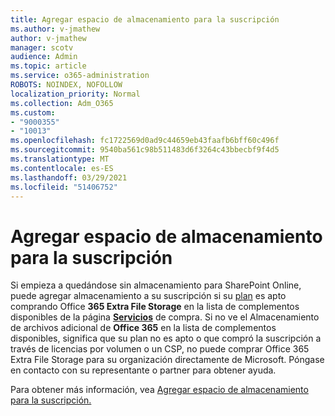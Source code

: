 ```yaml
---
title: Agregar espacio de almacenamiento para la suscripción
ms.author: v-jmathew
author: v-jmathew
manager: scotv
audience: Admin
ms.topic: article
ms.service: o365-administration
ROBOTS: NOINDEX, NOFOLLOW
localization_priority: Normal
ms.collection: Adm_O365
ms.custom:
- "9000355"
- "10013"
ms.openlocfilehash: fc1722569d0ad9c44659eb43faafb6bff60c496f
ms.sourcegitcommit: 9540ba561c98b511483d6f3264c43bbecbf9f4d5
ms.translationtype: MT
ms.contentlocale: es-ES
ms.lasthandoff: 03/29/2021
ms.locfileid: "51406752"
---
```

# <a name="add-storage-space-for-your-subscription"></a>Agregar espacio de almacenamiento para la suscripción

Si empieza a quedándose sin almacenamiento para SharePoint Online, puede agregar almacenamiento a su suscripción si su [plan](https://docs.microsoft.com/microsoft-365/commerce/add-storage-space) es apto comprando Office **365 Extra File Storage** en la lista de complementos disponibles de la página **[Servicios](https://go.microsoft.com/fwlink/p/?linkid=868433)** de compra. Si no ve el Almacenamiento de archivos adicional de **Office 365** en la lista de complementos disponibles, significa que su plan no es apto o que compró la suscripción a través de licencias por volumen o un CSP, no puede comprar Office 365 Extra File Storage para su organización directamente de Microsoft. Póngase en contacto con su representante o partner para obtener ayuda.

Para obtener más información, vea [Agregar espacio de almacenamiento para la suscripción.](https://docs.microsoft.com/microsoft-365/commerce/add-storage-space)
